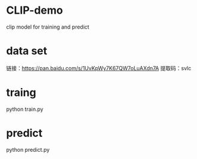 # CLIP-demo
clip model for training and predict

# data set 
链接：https://pan.baidu.com/s/1UvKpWy7K67QW7oLuAXdn7A 
提取码：svlc

# traing
python train.py

# predict 
python predict.py
